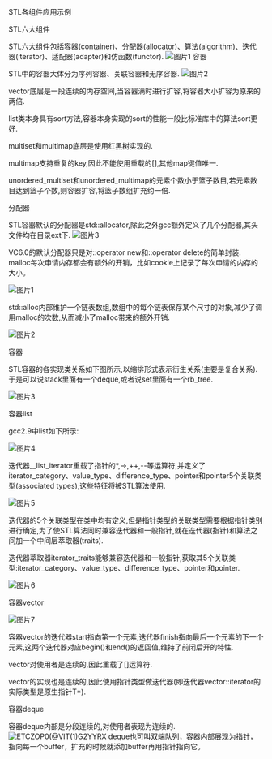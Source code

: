 STL各组件应用示例

STL六大组件

STL六大组件包括容器(container)、分配器(allocator)、算法(algorithm)、迭代器(iterator)、适配器(adapter)和仿函数(functor).
![图片1](https://user-images.githubusercontent.com/72439295/116250544-64a3e280-a7a0-11eb-962a-1be401ad4c67.png)
容器

STL中的容器大体分为序列容器、关联容器和无序容器.
![图片2](https://user-images.githubusercontent.com/72439295/116250928-c5331f80-a7a0-11eb-8d46-1e50aac50bb7.png)

vector底层是一段连续的内存空间,当容器满时进行扩容,将容器大小扩容为原来的两倍.

list类本身具有sort方法,容器本身实现的sort的性能一般比标准库中的算法sort更好.

multiset和multimap底层是使用红黑树实现的.

multimap支持重复的key,因此不能使用重载的[],其他map键值唯一.

unordered_multiset和unordered_multimap的元素个数小于篮子数目,若元素数目达到篮子个数,则容器扩容,将篮子数组扩充约一倍.

分配器

STL容器默认的分配器是std::allocator,除此之外gcc额外定义了几个分配器,其头文件均在目录ext下.
![图片3](https://user-images.githubusercontent.com/72439295/116251663-73d76000-a7a1-11eb-910e-025e9b59010d.png)

VC6.0的默认分配器只是对::operator new和::operator delete的简单封装.
malloc每次申请内存都会有额外的开销，比如cookie上记录了每次申请的内存的大小。

![图片1](https://user-images.githubusercontent.com/72439295/116352880-6b763800-a828-11eb-9c67-42afd708d495.png)

std::alloc内部维护一个链表数组,数组中的每个链表保存某个尺寸的对象,减少了调用malloc的次数,从而减小了malloc带来的额外开销.

![图片2](https://user-images.githubusercontent.com/72439295/116370370-e9443e80-a83c-11eb-97b9-738d93bc225c.png)

容器

STL容器的各实现类关系如下图所示,以缩排形式表示衍生关系(主要是复合关系).于是可以说stack里面有一个deque,或者说set里面有一个rb_tree.

![图片3](https://user-images.githubusercontent.com/72439295/116371085-a040ba00-a83d-11eb-97a1-36e9da8be9ba.png)

容器list

gcc2.9中list如下所示:

![图片4](https://user-images.githubusercontent.com/72439295/116380521-9f605600-a846-11eb-8ec1-8e71c8a006f5.png)

迭代器__list_iterator重载了指针的*,->,++,--等运算符,并定义了iterator_category、value_type、difference_type、pointer和pointer5个关联类型(associated types),这些特征将被STL算法使用.

![图片5](https://user-images.githubusercontent.com/72439295/116410545-77cdb580-a867-11eb-85e1-314af1af76c1.png)

迭代器的5个关联类型在类中均有定义,但是指针类型的关联类型需要根据指针类别进行确定,为了使STL算法同时兼容迭代器和一般指针,就在迭代器(指针)和算法之间加一个中间层萃取器(traits).

迭代器萃取器iterator_traits能够兼容迭代器和一般指针,获取其5个关联类型:iterator_category、value_type、difference_type、pointer和pointer.

![图片6](https://user-images.githubusercontent.com/72439295/116410729-a0ee4600-a867-11eb-982a-2ba7171ef1fc.png)

容器vector

![图片7](https://user-images.githubusercontent.com/72439295/116498919-76d76b00-a8dd-11eb-966e-8a0ceaa56700.png)

容器vector的迭代器start指向第一个元素,迭代器finish指向最后一个元素的下一个元素,这两个迭代器对应begin()和end()的返回值,维持了前闭后开的特性.

vector对使用者是连续的,因此重载了[]运算符.

vector的实现也是连续的,因此使用指针类型做迭代器(即迭代器vector<T>::iterator的实际类型是原生指针T*).

容器deque

容器deque内部是分段连续的,对使用者表现为连续的.
![ETCZOP$0$(@VIT(1)G2YYRX](https://user-images.githubusercontent.com/72439295/117256389-36e42b00-ae7d-11eb-8323-5f7e18505c36.png)
deque也可叫双端队列，容器内部展现为指针，指向每一个buffer，扩充的时候就添加buffer再用指针指向它。

